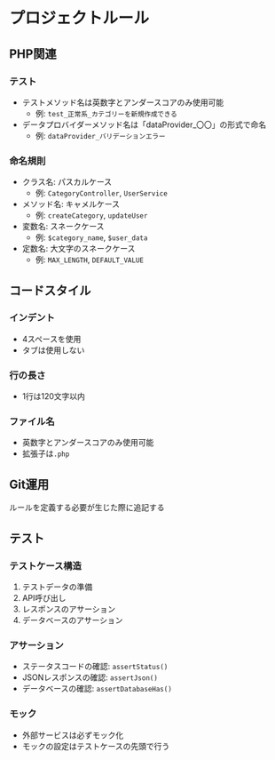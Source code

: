 # プロジェクトルール

## PHP関連

### テスト
- テストメソッド名は英数字とアンダースコアのみ使用可能
  - 例: `test_正常系_カテゴリーを新規作成できる`
- データプロバイダーメソッド名は「dataProvider_〇〇」の形式で命名
  - 例: `dataProvider_バリデーションエラー`

### 命名規則
- クラス名: パスカルケース
  - 例: `CategoryController`, `UserService`
- メソッド名: キャメルケース
  - 例: `createCategory`, `updateUser`
- 変数名: スネークケース
  - 例: `$category_name`, `$user_data`
- 定数名: 大文字のスネークケース
  - 例: `MAX_LENGTH`, `DEFAULT_VALUE`

## コードスタイル

### インデント
- 4スペースを使用
- タブは使用しない

### 行の長さ
- 1行は120文字以内

### ファイル名
- 英数字とアンダースコアのみ使用可能
- 拡張子は`.php`

## Git運用
ルールを定義する必要が生じた際に追記する

## テスト

### テストケース構造
1. テストデータの準備
2. API呼び出し
3. レスポンスのアサーション
4. データベースのアサーション

### アサーション
- ステータスコードの確認: `assertStatus()`
- JSONレスポンスの確認: `assertJson()`
- データベースの確認: `assertDatabaseHas()`

### モック
- 外部サービスは必ずモック化
- モックの設定はテストケースの先頭で行う 
